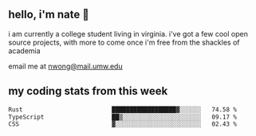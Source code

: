 ## hello, i'm nate 👋
i am currently a college student living in virginia. i've got a few cool open source projects, with more to come once i'm free from the shackles of academia 
 
email me at nwong@mail.umw.edu

## my coding stats from this week
<!--START_SECTION:waka-->

```txt
Rust                         ██████████████████▓░░░░░░   74.58 %
TypeScript                   ██▒░░░░░░░░░░░░░░░░░░░░░░   09.17 %
CSS                          ▓░░░░░░░░░░░░░░░░░░░░░░░░   02.43 %
```

<!--END_SECTION:waka-->

